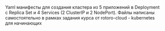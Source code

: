 Yaml манифесты для создания кластера из 5 приложений в Deployment с Replica Set и 4 Services (2 ClusterIP и 2 NodePort).
Файлы написаны самостоятельно в рамках задания курса от rotoro-cloud - kubernetes для начинающих

